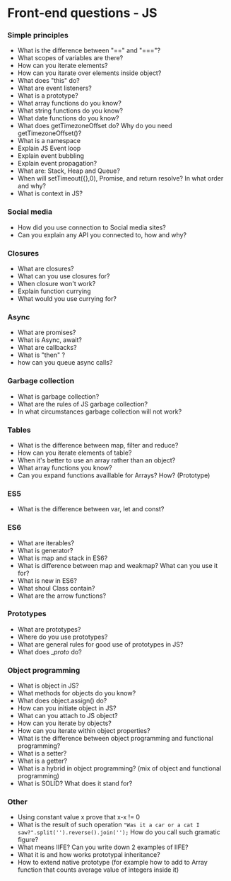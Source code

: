 # Front-end questions - JS

### Simple principles

* What is the difference between "==" and "==="?
* What scopes of variables are there?
* How can you iterate elements?
* How can you itarate over elements inside object?
* What does "this" do?
* What are event listeners?
* What is a prototype?
* What array functions do you know?
* What string functions do you know?
* What date functions do you know?
* What does getTimezoneOffset do? Why do you need getTimezoneOffset()? 
* What is a namespace
* Explain JS Event loop
* Explain event bubbling
* Explain event propagation?
* What are: Stack, Heap and Queue?
* When will setTimeout({},0), Promise, and return resolve? In what order and why?
* What is context in JS?

### Social media

* How did you use connection to Social media sites?
* Can you explain any API you connected to, how and why?

### Closures

* What are closures?
* What can you use closures for?
* When closure won't work?
* Explain function currying
* What would you use currying for?

### Async

* What are promises?
* What is Async, await?
* What are callbacks?
* What is "then" ?
* how can you queue async calls?

### Garbage collection

* What is garbage collection?
* What are the rules of JS garbage collection?
* In what circumstances garbage collection will not work?

### Tables

* What is the difference between map, filter and reduce?
* How can you iterate elements of table?
* When it's better to use an array rather than an object?
* What array functions you know?
* Can you expand functions availlable for Arrays? How? (Prototype)

### ES5

* What is the difference between var, let and const?

### ES6

* What are iterables?
* What is generator?
* What is map and stack in ES6?
* What is difference between map and weakmap? What can you use it for?
* What is new in ES6?
* What shoul Class contain?
* What are the arrow functions?

### Prototypes

* What are prototypes?
* Where do you use prototypes?
* What are general rules for good use of prototypes in JS?
* What does __proto_ do?

### Object programming

* What is object in JS?
* What methods for objects do you know?
* What does object.assign() do?
* How can you initiate object in JS?
* What can you attach to JS object?
* How can you iterate by objects?
* How can you iterate within object properties?
* What is the difference between object programming and functional programming?
* What is a setter?
* What is a getter?
* What is a hybrid in object programming? (mix of object and functional programming)
* What is SOLID? What does it stand for?

### Other

* Using constant value x prove that x-x != 0
* What is the result of such operation <code>"Was it a car or a cat I saw?".split('').reverse().join('');</code> How do you call such gramatic figure?
* What means IIFE? Can you write down 2 examples of IIFE?
* What it is and how works prototypal inheritance?
* How to extend native prototype (for example how to add to Array function that counts average value of integers inside it)
